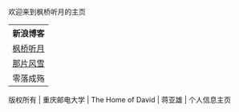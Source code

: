 <!DOCTYPE html>
<html>
  <head> 
    <title>Gone with Wind</title>
	<meta charset="utf-8" />
	<link rel="stylesheet" type="text/css" href="css/sys.css">
	<link rel="stylesheet" type="text/css" href="css/sysIndex.css">
  </head>
  <body>
  	<div class="top_color">
		<div class="top_box"></div>
		<div class="system_title">
			<p>欢迎来到枫桥听月的主页</p>
		</div>
  	</div>
  	<div class="middle_line"></div>
  	<div class="main_body">
  		<div class="body_top"></div>
		<table class="login_table">
			<tr>
				<th colspan="2">新浪博客</th>
			</tr>
			<tr>
				<td>
				<a href="http://blog.sina.com.cn/s/articlelist_3881749859_0_1.html">枫桥听月</a>
				</td>
			</tr>
			<tr>
				<td>
				<a href="http://blog.sina.com.cn/s/articlelist_2612082541_0_1.html">那片风雪</a>
				</td>
			</tr>
			<tr>
				<td>零落成殇</td>
			</tr>
		</table>
  	</div>
  	<div class="main_footer">
  		<div class="footer_top_box"></div>
  		<div class="footer_text">
  			<p>版权所有 | 重庆邮电大学 | The Home of David | 蒋亚雄 | 个人信息主页</p>
  		</div>
  	</div>
  </body>
</html>
